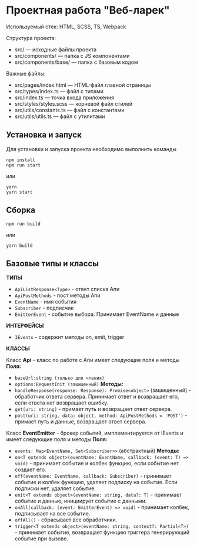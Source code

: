 # Проектная работа "Веб-ларек"

Используемый стек: HTML, SCSS, TS, Webpack

Структура проекта:
- src/ — исходные файлы проекта
- src/components/ — папка с JS компонентами
- src/components/base/ — папка с базовым кодом

Важные файлы:
- src/pages/index.html — HTML-файл главной страницы
- src/types/index.ts — файл с типами
- src/index.ts — точка входа приложения
- src/styles/styles.scss — корневой файл стилей
- src/utils/constants.ts — файл с константами
- src/utils/utils.ts — файл с утилитами

## Установка и запуск
Для установки и запуска проекта необходимо выполнить команды

```
npm install
npm run start
```

или

```
yarn
yarn start
```
## Сборка

```
npm run build
```

или

```
yarn build
```
## Базовые типы и классы

**ТИПЫ**

- ``ApiListResponse<Type>`` - ответ списка Апи
- ``ApiPostMethods`` - пост методы Апи
- ``EventName`` - имя события
- ``Subscriber`` - подписчик
- ``EmitterEvent`` - событие выбора. Принимает EventName и данные 

**ИНТЕРФЕЙСЫ**

- ``IEvents`` - содержит методы on, emit, trigger

**КЛАССЫ**

Класс **Api** - класс по работе с Апи имеет следующие поля и методы
**Поля:**
- ``baseUrl:string (только для чтения)``
- ``options:RequestInit (зашищенный)``
**Методы:**
- ``handleResponse(response: Response): Promise<object>`` (зашищенный) - обработчик ответа сервера. Принимает ответ и возвращает его, если ответа нет возвращает ошибку.
- ``get(uri: string)`` - примает путь и возвращает ответ сервера.
- ``post(uri: string, data: object, method: ApiPostMethods = 'POST')`` - примает путь и данные, возвращает ответ сервера.

Класс **EventEmitter** - брокер событий, имплементируется от IEvents и имеет следующие поля и методы
**Поля:**
- ``events: Map<EventName, Set<Subscriber>>`` (абстрактный)
**Методы:**
- ``on<T extends object>(eventName: EventName, callback: (event: T) => void)`` - принимает событие и колбек функцию, если событие нет создает его.
- ``off(eventName: EventName, callback: Subscriber)`` -  принимает событие и колбек функцию, удаляет подписку на событие. Если подписки нет, удаляет событие.
- ``emit<T extends object>(eventName: string, data?: T)`` - принимает событие и данные, инициирует событие с данными.
- ``onAll(callback: (event: EmitterEvent) => void)`` - принимает колбек, подписывает на все событие.
- ``offAll()`` - сбрасывает все обработчики.
- ``trigger<T extends object>(eventName: string, context?: Partial<T>)`` - принимает событие, возвращает функцию триггера генерирующий событие при вызове.


